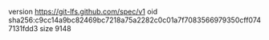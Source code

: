 version https://git-lfs.github.com/spec/v1
oid sha256:c9cc14a9bc82469bc7218a75a2282c0c01a7f7083566979350cff0747131fdd3
size 9148

